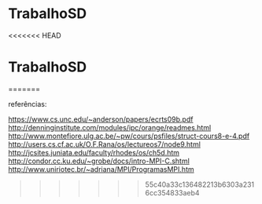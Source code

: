 # TrabalhoSD
<<<<<<< HEAD
# TrabalhoSD
=======

referências:

https://www.cs.unc.edu/~anderson/papers/ecrts09b.pdf
http://denninginstitute.com/modules/ipc/orange/readmes.html
http://www.montefiore.ulg.ac.be/~pw/cours/psfiles/struct-cours8-e-4.pdf
http://users.cs.cf.ac.uk/O.F.Rana/os/lectureos7/node9.html
http://jcsites.juniata.edu/faculty/rhodes/os/ch5d.htm
http://condor.cc.ku.edu/~grobe/docs/intro-MPI-C.shtml
http://www.uniriotec.br/~adriana/MPI/ProgramasMPI.htm
>>>>>>> 55c40a33c136482213b6303a2316cc354833aeb4
